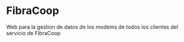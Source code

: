# FibraCoop
Web para la gestion de datos de los modems de todos los clientes del servicio de FibraCoop
